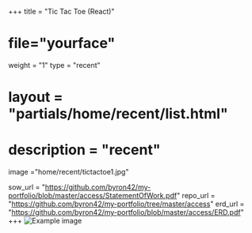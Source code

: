 +++
title = "Tic Tac Toe (React)"
# file="yourface"
weight = "1"
type = "recent"
# layout = "partials/home/recent/list.html"
# description = "recent"
image ="home/recent/tictactoe1.jpg"


sow_url = "https://github.com/byron42/my-portfolio/blob/master/access/StatementOfWork.pdf"
repo_url = "https://github.com/byron42/my-portfolio/tree/master/access"
erd_url = "https://github.com/byron42/my-portfolio/blob/master/access/ERD.pdf"
+++
![Example image](images/mac.jpg)